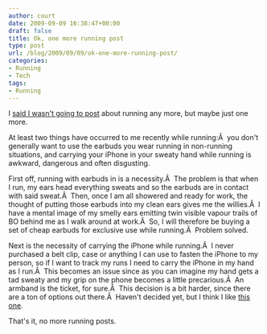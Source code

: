 ```yaml
---
author: court
date: 2009-09-09 16:38:47+00:00
draft: false
title: Ok, one more running post
type: post
url: /blog/2009/09/09/ok-one-more-running-post/
categories:
- Running
- Tech
tags:
- Running
---
```


I [said I wasn't going to post](http://www.vallentyne.com/blog/2009/09/02/last-run-update/) about running any more, but maybe just one more.

At least two things have occurred to me recently while running:Â  you don't generally want to use the earbuds you wear running in non-running situations, and carrying your iPhone in your sweaty hand while running is awkward, dangerous and often disgusting.

First off, running with earbuds in is a necessity.Â  The problem is that when I run, my ears head everything sweats and so the earbuds are in contact with said sweat.Â  Then, once I am all showered and ready for work, the thought of putting those earbuds into my clean ears gives me the willies.Â  I have a mental image of my smelly ears emitting twin visible vapour trails of BO behind me as I walk around at work.Â  So, I will therefore be buying a set of cheap earbuds for exclusive use while running.Â  Problem solved.

Next is the necessity of carrying the iPhone while running.Â  I never purchased a belt clip, case or anything I can use to fasten the iPhone to my person, so if I want to track my runs I need to carry the iPhone in my hand as I run.Â  This becomes an issue since as you can imagine my hand gets a tad sweaty and my grip on the phone becomes a little precarious.Â  An armband is the ticket, for sure.Â  This decision is a bit harder, since there are a ton of options out there.Â  Haven't decided yet, but I think I like [this one](http://www.griffintechnology.com/products/streamlineiphone#).

That's it, no more running posts.
